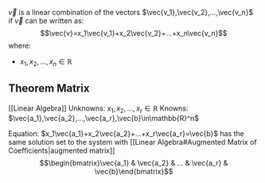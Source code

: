 $\vec{v}$ is a linear combination of the vectors $\vec{v_1},\vec{v_2},...,\vec{v_n}$ if $\vec{v}$ can be written as: $$\vec{v}=x_1\vec{v_1}+x_2\vec{v_2}+...+x_n\vec{v_n}$$ where:

- $x_1,x_2,...,x_n\in\mathbb{R}$

## Theorem Matrix

[[Linear Algebra]]
Unknowns: $x_1,x_2,...,x_r\in\mathbb{R}$
Knowns: $\vec{a_1},\vec{a_2},...,\vec{a_r},\vec{b}\in\mathbb{R}^n$

Equation: $x_1\vec{a_1}+x_2\vec{a_2}+...+x_r\vec{a_r}=\vec{b}$
has the same solution set to the system with [[Linear Algebra#Augmented Matrix of Coefficients|augmented matrix]] $$\begin{bmatrix}\vec{a_1} & \vec{a_2} & ... & \vec{a_r} & \vec{b}\end{bmatrix}$$

